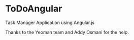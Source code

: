 # ToDoAngular
Task Manager Application using Angular.js

Thanks to the Yeoman team and Addy Osmani for the help. 
